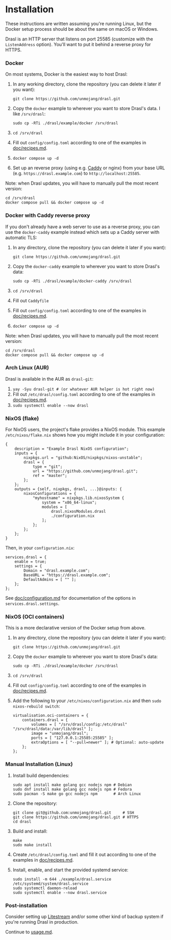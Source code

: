 # Installation

These instructions are written assuming you're running Linux, but the Docker setup process should be about the same on macOS or Windows.

Drasl is an HTTP server that listens on port 25585 (customize with the `ListenAddress` option). You'll want to put it behind a reverse proxy for HTTPS.

### Docker

On most systems, Docker is the easiest way to host Drasl:

1. In any working directory, clone the repository (you can delete it later if you want):

   `git clone https://github.com/unmojang/drasl.git`

2. Copy the `docker` example to wherever you want to store Drasl's data. I like `/srv/drasl`:

   `sudo cp -RTi ./drasl/example/docker /srv/drasl`

3. `cd /srv/drasl`
4. Fill out `config/config.toml` according to one of the examples in [doc/recipes.md](recipes.md).
5. `docker compose up -d`
6. Set up an reverse proxy (using e.g. [Caddy](https://caddyserver.com/) or nginx) from your base URL (e.g. `https://drasl.example.com`) to `http://localhost:25585`.

Note: when Drasl updates, you will have to manually pull the most recent version:

```
cd /srv/drasl
docker compose pull && docker compose up -d
```

### Docker with Caddy reverse proxy

If you don't already have a web server to use as a reverse proxy, you can use the `docker-caddy` example instead which sets up a Caddy server with automatic TLS:

1. In any directory, clone the repository (you can delete it later if you want):

   `git clone https://github.com/unmojang/drasl.git`

2. Copy the `docker-caddy` example to wherever you want to store Drasl's data:

   `sudo cp -RTi ./drasl/example/docker-caddy /srv/drasl`

3. `cd /srv/drasl`
4. Fill out `Caddyfile`
5. Fill out `config/config.toml` according to one of the examples in [doc/recipes.md](recipes.md).
6. `docker compose up -d`

Note: when Drasl updates, you will have to manually pull the most recent version:

```
cd /srv/drasl
docker compose pull && docker compose up -d
```

### Arch Linux (AUR)

Drasl is available in the AUR as `drasl-git`:

1. `yay -Syu drasl-git # (or whatever AUR helper is hot right now)`
2. Fill out `/etc/drasl/config.toml` according to one of the examples in [doc/recipes.md](recipes.md).
3. `sudo systemctl enable --now drasl`

### NixOS (flake)

For NixOS users, the project's flake provides a NixOS module. This example `/etc/nixos/flake.nix` shows how you might include it in your configuration:

```
{
    description = "Example Drasl NixOS configuration";
    inputs = {
        nixpkgs.url = "github:NixOS/nixpkgs/nixos-unstable";
        drasl = {
            type = "git";
            url = "https://github.com/unmojang/drasl.git";
            ref = "master";
        };
    };
    outputs = {self, nixpkgs, drasl, ...}@inputs: {
        nixosConfigurations = {
            "myhostname" = nixpkgs.lib.nixosSystem {
                system = "x86_64-linux";
                modules = [
                    drasl.nixosModules.drasl
                    ./configuration.nix
                ];
            };
        };
    };
}
```

Then, in your `configuration.nix`:

```
services.drasl = {
    enable = true;
    settings = {
        Domain = "drasl.example.com";
        BaseURL = "https://drasl.example.com";
        DefaultAdmins = [ "" ];
    };
};
```

See [doc/configuration.md](configuration.md) for documentation of the options in `services.drasl.settings`.

### NixOS (OCI containers)

This is a more declarative version of the Docker setup from above.

1. In any directory, clone the repository (you can delete it later if you want):

   `git clone https://github.com/unmojang/drasl.git`

2. Copy the `docker` example to wherever you want to store Drasl's data:

   `sudo cp -RTi ./drasl/example/docker /srv/drasl`

3. `cd /srv/drasl`
4. Fill out `config/config.toml` according to one of the examples in [doc/recipes.md](recipes.md).

5. Add the following to your `/etc/nixos/configuration.nix` and then `sudo nixos-rebuild switch`:

   ```
   virtualisation.oci-containers = {
       containers.drasl = {
           volumes = [ "/srv/drasl/config:/etc/drasl" "/srv/drasl/data:/var/lib/drasl" ];
           image = "unmojang/drasl";
           ports = [ "127.0.0.1:25585:25585" ];
           extraOptions = [ "--pull=newer" ]; # Optional: auto-update
       };
   };
   ```

### Manual Installation (Linux)

1. Install build dependencies:

   ```
   sudo apt install make golang gcc nodejs npm # Debian
   sudo dnf install make golang gcc nodejs npm # Fedora
   sudo pacman -S make go gcc nodejs npm       # Arch Linux
   ```

2. Clone the repository:

   ```
   git clone git@github.com:unmojang/drasl.git     # SSH
   git clone https://github.com/unmojang/drasl.git # HTTPS
   cd drasl
   ```

3. Build and install:

   ```
   make
   sudo make install
   ```

4. Create `/etc/drasl/config.toml` and fill it out according to one of the examples in [doc/recipes.md](recipes.md).

5. Install, enable, and start the provided systemd service:

   ```
   sudo install -m 644 ./example/drasl.service /etc/systemd/system/drasl.service
   sudo systemctl daemon-reload
   sudo systemctl enable --now drasl.service
   ```

### Post-installation

Consider setting up [Litestream](https://litestream.io/) and/or some other kind of backup system if you're running Drasl in production.

Continue to [usage.md](usage.md).

